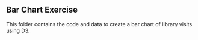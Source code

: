 ## Bar Chart Exercise

This folder contains the code and data to create a bar chart of library visits using D3.
